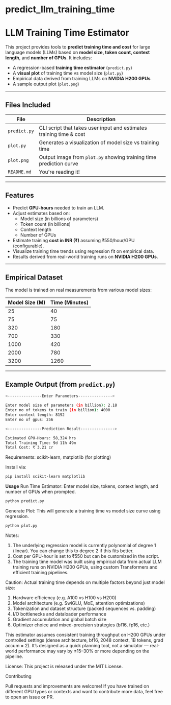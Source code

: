 # predict_llm_training_time

# LLM Training Time Estimator

This project provides tools to **predict training time and cost** for large language models (LLMs) based on **model size, token count, context length**, and **number of GPUs**. It includes:

- A regression-based **training time estimator** (`predict.py`)
- A **visual plot** of training time vs model size (`plot.py`)
- Empirical data derived from training LLMs on **NVIDIA H200 GPUs**
- A sample output plot (`plot.png`)

---

## Files Included

| File        | Description |
|-------------|-------------|
| `predict.py` | CLI script that takes user input and estimates training time & cost |
| `plot.py`    | Generates a visualization of model size vs training time |
| `plot.png`   | Output image from `plot.py` showing training time prediction curve |
| `README.md`  | You're reading it! |

---

## Features

- Predict **GPU-hours** needed to train an LLM.
- Adjust estimates based on:
  - Model size (in billions of parameters)
  - Token count (in billions)
  - Context length
  - Number of GPUs
- Estimate training **cost in INR (₹)** assuming ₹550/hour/GPU (configurable).
- Visualize training time trends using regression fit on empirical data.
- Results derived from real-world training runs on **NVIDIA H200 GPUs**.

---

## Empirical Dataset

The model is trained on real measurements from various model sizes:

| Model Size (M) | Time (Minutes) |
|----------------|----------------|
| 25             | 40             |
| 75             | 75             |
| 320            | 180            |
| 700            | 330            |
| 1000           | 420            |
| 2000           | 780            |
| 3200           | 1260           |

---

## Example Output (from `predict.py`)

```bash
<---------------Enter Parameters--------------->

Enter model size of parameters (in billion): 2.18
Enter no of tokens to train (in billion): 4000
Enter context length: 8192
Enter no of gpus: 256

<---------------Prediction Result--------------->

Estimated GPU-Hours: 58,324 hrs
Total Training Time: 9d 11h 49m
Total Cost: ₹ 3.21 cr
```

Requirements: scikit-learn, matplotlib (for plotting)

Install via:

```bash
pip install scikit-learn matplotlib
```

**Usage**
Run Time Estimator: Enter model size, tokens, context length, and number of GPUs when prompted.
```bash
python predict.py
```

Generate Plot: This will generate a training time vs model size curve using regression.
```bash
python plot.py
```

Notes: 
1. The underlying regression model is currently polynomial of degree 1 (linear). You can change this to degree 2 if this fits better.
2. Cost per GPU-hour is set to ₹550 but can be customized in the script.
3. The training time model was built using empirical data from actual LLM training runs on NVIDIA H200 GPUs, using custom Transformers and efficient training pipelines.

Caution: Actual training time depends on multiple factors beyond just model size:
1. Hardware efficiency (e.g. A100 vs H100 vs H200)
2. Model architecture (e.g. SwiGLU, MoE, attention optimizations)
3. Tokenization and dataset structure (packed sequences vs. padding)
4. I/O bottlenecks and dataloader performance
5. Gradient accumulation and global batch size
6. Optimizer choice and mixed-precision strategies (bf16, fp16, etc.)

This estimator assumes consistent training throughput on H200 GPUs under controlled settings (dense architecture, bf16, 2048 context, 1B tokens, grad accum = 2). It’s designed as a quick planning tool, not a simulator — real-world performance may vary by ±15–30% or more depending on the pipeline.

License: This project is released under the MIT License.

Contributing

Pull requests and improvements are welcome! If you have trained on different GPU types or contexts and want to contribute more data, feel free to open an issue or PR.

